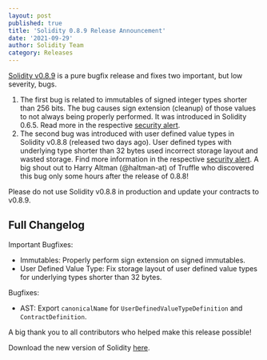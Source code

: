```yaml
---
layout: post
published: true
title: 'Solidity 0.8.9 Release Announcement'
date: '2021-09-29'
author: Solidity Team
category: Releases
---
```


[Solidity v0.8.9](https://github.com/ethereum/solidity/releases/tag/v0.8.9) is a pure bugfix release and fixes two important, but low severity, bugs.

1. The first bug is related to immutables of signed integer types shorter than 256 bits. The bug causes sign extension (cleanup) of those values to not always being properly performed. It was introduced in Solidity 0.6.5. Read more in the respective [security alert](https://blog.soliditylang.org/2021/09/29/signed-immutables-bug/).
2. The second bug was introduced with user defined value types in Solidity v0.8.8 (released two days ago). User defined types with underlying type shorter than 32 bytes used incorrect storage layout and wasted storage. Find more information in the respective [security alert](https://blog.soliditylang.org/2021/09/29/user-defined-value-types-bug/). A big shout out to Harry Altman (@haltman-at) of Truffle who discovered this bug only some hours after the release of 0.8.8!

Please do not use Solidity v0.8.8 in production and update your contracts to v0.8.9.

## Full Changelog

Important Bugfixes:
 * Immutables: Properly perform sign extension on signed immutables.
 * User Defined Value Type: Fix storage layout of user defined value types for underlying types shorter than 32 bytes.


Bugfixes:
 * AST: Export ``canonicalName`` for ``UserDefinedValueTypeDefinition`` and ``ContractDefinition``.



A big thank you to all contributors who helped make this release possible!

Download the new version of Solidity [here](https://github.com/ethereum/solidity/releases/tag/v0.8.9).
